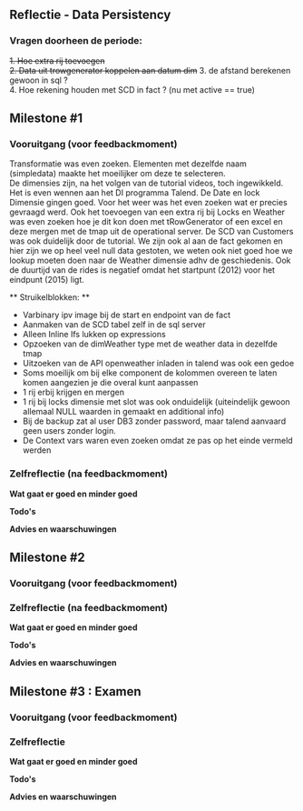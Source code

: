 ## Reflectie - Data Persistency

### Vragen doorheen de periode:
~~1. Hoe extra rij toevoegen~~  
~~2. Data uit trowgenerator koppelen aan datum dim~~
3. de afstand berekenen gewoon in sql ?  
4. Hoe rekening houden met SCD in fact ? (nu met active == true)  


## Milestone #1
### Vooruitgang (voor feedbackmoment)
Transformatie was even zoeken. Elementen met dezelfde naam (simpledata) maakte het moeilijker om deze te selecteren.  
De dimensies zijn, na het volgen van de tutorial videos, toch ingewikkeld. Het is even wennen aan het DI programma Talend. De Date en lock Dimensie gingen goed. Voor het weer was het even zoeken wat er precies gevraagd werd. Ook het toevoegen van een extra rij bij Locks en Weather was even zoeken hoe je dit kon doen met tRowGenerator of een excel en deze mergen met de tmap uit de operational server. De SCD van Customers was ook duidelijk door de tutorial.
We zijn ook al aan de fact gekomen en hier zijn we op heel veel null data gestoten, we weten ook niet goed hoe we lookup moeten doen naar de Weather dimensie adhv de geschiedenis. Ook de duurtijd van de rides is negatief omdat het startpunt (2012) voor het eindpunt (2015) ligt.  

** Struikelblokken:  **
- Varbinary ipv image bij de start en endpoint van de fact  
- Aanmaken van de SCD tabel zelf in de sql server  
- Alleen Inline Ifs lukken op expressions   
- Opzoeken van de dimWeather type met de weather data in dezelfde tmap  
- Uitzoeken van de API openweather inladen in talend was ook een gedoe  
- Soms moeilijk om bij elke component de kolommen overeen te laten komen aangezien je die overal kunt aanpassen  
- 1 rij erbij krijgen en mergen  
- 1 rij bij locks dimensie met slot was ook onduidelijk (uiteindelijk gewoon allemaal NULL waarden in gemaakt en additional info)  
- Bij de backup zat al user DB3 zonder password, maar talend aanvaard geen users zonder login.  
- De Context vars waren even zoeken omdat ze pas op het einde vermeld werden  
### Zelfreflectie (na feedbackmoment)
**Wat gaat er goed en minder goed**  
  
**Todo's**  
  
**Advies en waarschuwingen**  
  

## Milestone #2
### Vooruitgang (voor feedbackmoment)
### Zelfreflectie (na feedbackmoment)
**Wat gaat er goed en minder goed**  
  
**Todo's**  
  
**Advies en waarschuwingen**  

## Milestone #3 : Examen
### Vooruitgang (voor feedbackmoment)
### Zelfreflectie
**Wat gaat er goed en minder goed**  
  
**Todo's**  
  
**Advies en waarschuwingen**  

